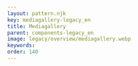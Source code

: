 ```yaml
---
layout: pattern.njk
key: mediagallery-legacy_en
title: Mediagallery
parent: components-legacy_en
image: legacy/overview/mediagallery.webp
keywords: 
order: 140
---
```



